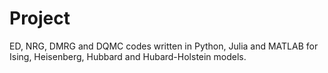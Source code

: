 # Project
ED, NRG, DMRG and DQMC codes written in Python, Julia and MATLAB for Ising, Heisenberg, Hubbard and Hubard-Holstein models.
